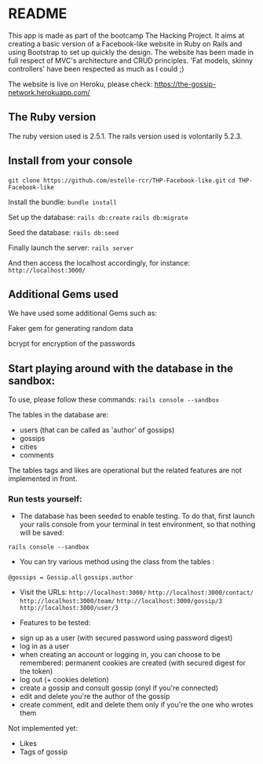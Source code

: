 # README

This app is made as part of the bootcamp The Hacking Project. 
It aims at creating a basic version of a Facebook-like website in Ruby on Rails and using Bootstrap to set up quickly the design. The website has been made in full respect of MVC's architecture and CRUD principles. 'Fat models, skinny controllers' have been respected as much as I could ;)

The website is live on Heroku, please check: 
https://the-gossip-network.herokuapp.com/ 

## The Ruby version 
The ruby version used is 2.5.1.
The rails version used is volontarily 5.2.3.

## Install from your console

`git clone https://github.com/estelle-rcr/THP-Facebook-like.git`
  `cd THP-Facebook-like`

Install the bundle:
  `bundle install`
  
Set up the database:
  `rails db:create`
      `rails db:migrate`
  
Seed the database:
  `rails db:seed`

Finally launch the server:
  `rails server`

And then access the localhost accordingly, for instance:
  `http://localhost:3000/`


## Additional Gems used
We have used some additional Gems such as:

Faker gem for generating random data

bcrypt for encryption of the passwords


## Start playing around with the database in the sandbox:
To use, please follow these commands:
`rails console --sandbox`

The tables in the database are:
- users (that can be called as 'author' of gossips)
- gossips
- cities
- comments

The tables tags and likes are operational but the related features are not implemented in front.

### Run tests yourself:

* The database has been seeded to enable testing. To do that, first launch your rails console from your terminal in test environment, so that nothing will be saved:

`rails console --sandbox`

* You can try various method using the class from the tables :

`@gossips = Gossip.all`
  `gossips.author`

* Visit the URLs:
  `http://localhost:3000/`
    `http://localhost:3000/contact/`
      `http://localhost:3000/team/`
        `http://localhost:3000/gossip/3`
          `http://localhost:3000/user/3`

 * Features to be tested:
 - sign up as a user (with secured password using password digest)
 - log in as a user
- when creating an account or logging in, you can choose to be remembered: permanent cookies are created (with secured digest for the token)
 - log out (+ cookies deletion)
 - create a gossip and consult gossip (onyl if you're connected)
 - edit and delete you're the author of the gossip
 - create comment, edit and delete them only if you're the one who wrotes them


 Not implemented yet:
 - Likes
 - Tags of gossip